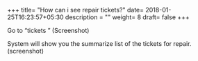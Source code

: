 +++
title= "How can i see repair tickets?"
date= 2018-01-25T16:23:57+05:30
description = ""
weight= 8
draft= false
+++



Go to “tickets ”
(Screenshot)

System will show you the summarize list of the tickets for repair.
(screenshot)

